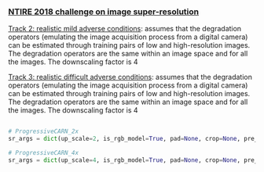 ### [NTIRE 2018 challenge on image super-resolution](http://www.vision.ee.ethz.ch/ntire18/#challenge)

[Track 2: realistic mild adverse conditions](https://competitions.codalab.org/competitions/18024):
assumes that the degradation operators (emulating the image acquisition process from a digital camera) can be estimated through training pairs of low and high-resolution images. The degradation operators are the same within an image space and for all the images. The downscaling factor is 4

[Track 3: realistic difficult adverse conditions](https://competitions.codalab.org/competitions/18025):
assumes that the degradation operators (emulating the image acquisition process from a digital camera) can be estimated through training pairs of low and high-resolution images. The degradation operators are the same within an image space and for all the images. The downscaling factor is 4

```python

# ProgressiveCARN_2x
sr_args = dict(up_scale=2, is_rgb_model=True, pad=None, crop=None, pre_upscale=False, merge_source=True, resample_kernel='Point', is_caffe_model=False, normalize_mean=None, normalize_std=None, dynamic_range=1)

# ProgressiveCARN_4x
sr_args = dict(up_scale=4, is_rgb_model=True, pad=None, crop=None, pre_upscale=False, merge_source=True, resample_kernel='Point', is_caffe_model=False, normalize_mean=None, normalize_std=None, dynamic_range=1)
```
